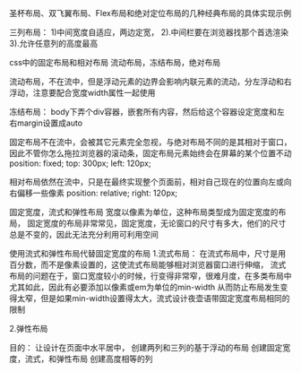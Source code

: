 圣杯布局、双飞翼布局、Flex布局和绝对定位布局的几种经典布局的具体实现示例

三列布局：
1)中间宽度自适应，两边定宽，
2).中间栏要在浏览器找那个首选渲染
3).允许任意列的高度最高


css中的固定布局和相对布局
流动布局，冻结布局，绝对布局

流动布局，不在流中，但是浮动元素的边界会影响内联元素的流动，分左浮动和右浮动，注意要配合宽度width属性一起使用

冻结布局： body下弄个div容器，嵌套所有内容，然后给这个容器设定宽度和左右margin设置成auto

固定布局不在流中，会被其它元素完全忽视，与绝对布局不同的是其相对于窗口，因此不管你怎么拖拉浏览器的滚动条，固定布局元素始终会在屏幕的某个位置不动
position: fixed;
top: 300px;
left: 120px;

相对布局依然在流中，只是在最终实现整个页面前，相对自己现在的位置向左或向右偏移一些像素
position: relative;
right: 120px;


固定宽度，流式和弹性布局
宽度以像素为单位，这种布局类型成为固定宽度的布局，
固定宽度的布局非常常见，固定宽度，无论窗口的尺寸有多大，他们的尺寸总是不变的，因此无法充分利用可利用空间

使用流式和弹性布局代替固定宽度的布局
1.流式布局：
在流式布局中，尺寸是用百分数，而不是像素设置的，这使流式布局能够相对浏览器窗口进行伸缩，
流式布局的问题在于，窗口宽度较小的时候，行变得非常窄，很难月度，在多类布局中尤其如此，因此有必要添加以像素或em为单位的min-width 从而防止布局发生变得太窄，但是如果min-width设置得太大，流式设计夜壶语带固定宽度布局相同的限制

2.弹性布局



目的：
让设计在页面中水平居中，
创建两列和三列的基于浮动的布局
创建固定宽度，流式，和弹性布局
创建高度相等的列
